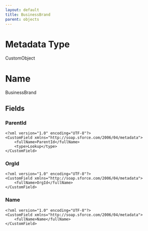 ```yaml
---
layout: default
title: BusinessBrand
parent: objects
---
```

# Metadata Type
CustomObject

# Name
BusinessBrand
## Fields
### ParentId

```
<?xml version="1.0" encoding="UTF-8"?>
<CustomField xmlns="http://soap.sforce.com/2006/04/metadata">
    <fullName>ParentId</fullName>
    <type>Lookup</type>
</CustomField>
```
### OrgId

```
<?xml version="1.0" encoding="UTF-8"?>
<CustomField xmlns="http://soap.sforce.com/2006/04/metadata">
    <fullName>OrgId</fullName>
</CustomField>
```
### Name

```
<?xml version="1.0" encoding="UTF-8"?>
<CustomField xmlns="http://soap.sforce.com/2006/04/metadata">
    <fullName>Name</fullName>
</CustomField>
```
